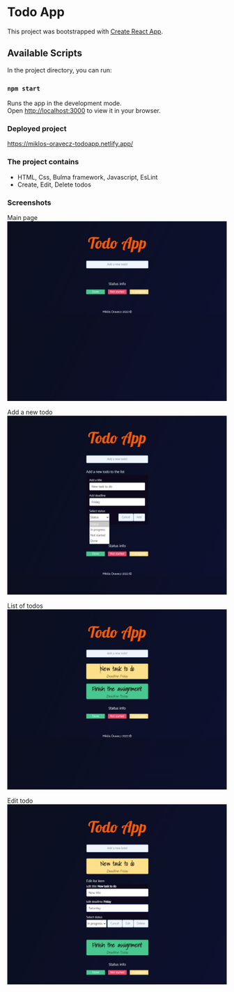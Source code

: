 # Todo App

This project was bootstrapped with [Create React App](https://github.com/facebook/create-react-app).

## Available Scripts

In the project directory, you can run:

### `npm start`

Runs the app in the development mode.\
Open [http://localhost:3000](http://localhost:3000) to view it in your browser.

### Deployed project

https://miklos-oravecz-todoapp.netlify.app/

### The project contains

- HTML, Css, Bulma framework, Javascript, EsLint
- Create, Edit, Delete todos

### Screenshots
Main page
![Alt text](https://github.com/miklosoravecz/todoApp/blob/main/src/screenshots/1.jpg "Main page")

Add a new todo
![Alt text](https://github.com/miklosoravecz/todoApp/blob/main/src/screenshots/2.jpg "Add todo")

List of todos
![Alt text](https://github.com/miklosoravecz/todoApp/blob/main/src/screenshots/3.jpg "List")

Edit todo
![Alt text](https://github.com/miklosoravecz/todoApp/blob/main/src/screenshots/4.jpg "Edit")

